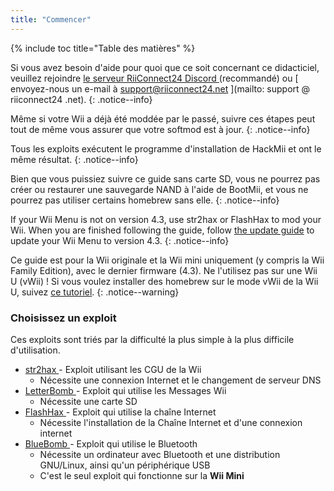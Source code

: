 ```yaml
---
title: "Commencer"
---
```


{% include toc title="Table des matières" %}

Si vous avez besoin d'aide pour quoi que ce soit concernant ce didacticiel, veuillez rejoindre [ le serveur RiiConnect24 Discord ](https://discord.gg/rc24) (recommandé) ou \[ envoyez-nous un e-mail à support@riiconnect24.net \](mailto: support @ riiconnect24 .net).
{: .notice--info}

Même si votre Wii a déjà été moddée par le passé, suivre ces étapes peut tout de même vous assurer que votre softmod est à jour.
{: .notice--info}

Tous les exploits exécutent le programme d'installation de HackMii et ont le même résultat.
{: .notice--info}

Bien que vous puissiez suivre ce guide sans carte SD, vous ne pourrez pas créer ou restaurer une sauvegarde NAND à l'aide de BootMii, et vous ne pourrez pas utiliser certains homebrew sans elle.
{: .notice--info}

If your Wii Menu is not on version 4.3, use str2hax or FlashHax to mod your Wii. When you are finished following the guide, follow [the update guide](update) to update your Wii Menu to version 4.3.
{: .notice--info}

Ce guide est pour la Wii originale et la Wii mini uniquement (y compris la Wii Family Edition), avec le dernier firmware (4.3). Ne l'utilisez pas sur une Wii U (vWii) ! Si vous voulez installer des homebrew sur le mode vWii de la Wii U, suivez [ce tutoriel](https://wiiu.hacks.guide).
{: .notice--warning}

### Choisissez un exploit

Ces exploits sont triés par la difficulté la plus simple à la plus difficile d'utilisation.

- [ str2hax ](str2hax) - Exploit utilisant les CGU de la Wii
    * Nécessite une connexion Internet et le changement de serveur DNS
- [ LetterBomb ](letterbomb) - Exploit qui utilise les Messages Wii
    * Nécessite une carte SD
- [ FlashHax ](flashhax) - Exploit qui utilise la chaîne Internet
    * Nécessite l'installation de la Chaîne Internet et d'une connexion internet
- [ BlueBomb ](bluebomb) - Exploit qui utilise le Bluetooth
    * Nécessite un ordinateur avec Bluetooth et une distribution GNU/Linux, ainsi qu'un périphérique USB
    * C'est le seul exploit qui fonctionne sur la **Wii Mini**
